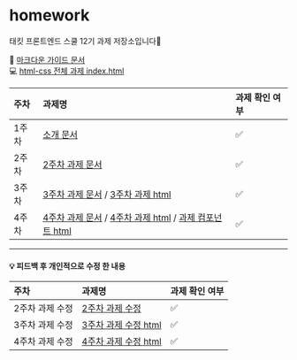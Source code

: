 # homework

태킷 프론트엔드 스쿨 12기 과제 저장소입니다🙌

🙌 [마크다운 가이드 문서](./md/markdown-guide.md)<br>
💻 [html-css 전체 과제 index.html](https://dnqls9875.github.io/homework/)

| 주차  | 과제명                                                                                                                                                                                         | 과제 확인 여부 |
| :---- | :--------------------------------------------------------------------------------------------------------------------------------------------------------------------------------------------- | :------------- |
| 1주차 | [소개 문서](./md/about-me.md)                                                                                                                                                                  | ✅             |
| 2주차 | [2주차 과제 문서](./md/avatars.md)                                                                                                                                                             | ✅             |
| 3주차 | [3주차 과제 문서](./md/login.md) / [3주차 과제 html](https://dnqls9875.github.io/homework/login/login.html)                                                                                    | ✅             |
| 4주차 | [4주차 과제 문서](./md/apple.md) / [4주차 과제 html](https://dnqls9875.github.io/homework/apple/apple.html) / [과제 컴포넌트 html](https://dnqls9875.github.io/homework/apple/components.html) | ✅             |

<hr>

#### 💡 피드백 후 개인적으로 수정 한 내용

| 주차            | 과제명                                                                               | 과제 확인 여부 |
| :-------------- | :----------------------------------------------------------------------------------- | :------------- |
| 2주차 과제 수정 | [2주차 과제 수정](./md/avatars-modify.md)                                            | ✅             |
| 3주차 과제 수정 | [3주차 과제 수정 html](https://dnqls9875.github.io/homework/login/login-rework.html) | ✅             |
| 4주차 과제 수정 | [4주차 과제 수정 html](https://dnqls9875.github.io/homework/apple/apple-modify.html) | ✅             |
